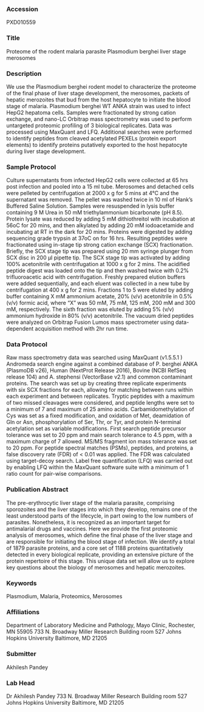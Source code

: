 ### Accession
PXD010559

### Title
Proteome of the rodent malaria parasite Plasmodium berghei liver stage merosomes

### Description
We use the Plasmodium berghei rodent model to characterize the proteome of the final phase of liver stage development, the merosomes, packets of hepatic merozoites that bud from the host hepatocyte to initiate the blood stage of malaria. Plasmodium berghei WT ANKA strain was used to infect HepG2 hepatoma cells. Samples were fractionated by strong cation exchange, and nano-LC Orbitrap mass spectrometry was used to perform untargeted proteomic profiling of 3 biological replicates. Data was processed using MaxQuant and LFQ. Additional searches were performed to identify peptides from cleaved acetylated PEXELs (protein export elements) to identify proteins putatively exported to the host hepatocyte during liver stage development.

### Sample Protocol
Culture supernatants from infected HepG2 cells were collected at 65 hrs post infection and pooled into a 15 ml tube. Merosomes and detached cells were pelleted by centrifugation at 2000 x g for 5 mins at 4°C and the supernatant was removed. The pellet was washed twice in 10 ml of Hank’s Buffered Saline Solution. Samples were resuspended in lysis buffer containing 9 M Urea in 50 mM triethylammonium bicarbonate (pH 8.5). Protein lysate was reduced by adding 5 mM dithiothreitol with incubation at 56oC for 20 mins, and then alkylated by adding 20 mM iodoacetamide and incubating at RT in the dark for 20 mins. Proteins were digested by adding sequencing grade trypsin at 37oC on for 16 hrs. Resulting peptides were fractionated using in-stage tip strong cation exchange (SCX) fractionation. Briefly, the SCX stage tip was prepared using 20 mm syringe plunger from SCX disc in 200 µl pipette tip. The SCX stage tip was activated by adding 100% acetonitrile with centrifugation at 1000 x g for 2 mins. The acidified peptide digest was loaded onto the tip and then washed twice with 0.2% trifluoroacetic acid with centrifugation. Freshly prepared elution buffers were added sequentially, and each eluent was collected in a new tube by centrifugation at 400 x g for 2 mins. Fractions 1 to 5 were eluted by adding buffer containing X mM ammonium acetate, 20% (v/v) acetonitrile in 0.5% (v/v) formic acid, where “X” was 50 mM, 75 mM, 125 mM, 200 mM and 300 mM, respectively. The sixth fraction was eluted by adding 5% (v/v) ammonium hydroxide in 80% (v/v) acetonitrile. The vacuum dried peptides were analyzed on Orbitrap Fusion Lumos mass spectrometer using data-dependent acquisition method with 2hr run time.

### Data Protocol
Raw mass spectrometry data was searched using MaxQuant (v1.5.5.1 ) Andromeda search engine against a combined database of P. berghei ANKA (PlasmoDB v26), Human (NextProt Release 2016), Bovine (NCBI RefSeq release 104) and A. stephensi (VectorBase v2.1) and common contaminant proteins. The search was set up by creating three replicate experiments with six SCX fractions for each, allowing for matching between runs within each experiment and between replicates. Tryptic peptides with a maximum of two missed cleavages were considered, and peptide lengths were set to a minimum of 7 and maximum of 25 amino acids. Carbamidomethylation of Cys was set as a fixed modification, and oxidation of Met, deamidation of Gln or Asn, phosphorylation of Ser, Thr, or Tyr, and protein N-terminal acetylation set as variable modifications. First search peptide precursor tolerance was set to 20 ppm and main search tolerance to 4.5 ppm, with a maximum charge of 7 allowed. MS/MS fragment ion mass tolerance was set to 20 ppm. For peptide spectral matches (PSMs), peptides, and proteins, a false discovery rate (FDR) of < 0.01 was applied. The FDR was calculated using target-decoy search. Label free quantification (LFQ) was carried out by enabling LFQ within the MaxQuant software suite with a minimum of 1 ratio count for pair-wise comparisons.

### Publication Abstract
The pre-erythrocytic liver stage of the malaria parasite, comprising sporozoites and the liver stages into which they develop, remains one of the least understood parts of the lifecycle, in part owing to the low numbers of parasites. Nonetheless, it is recognized as an important target for antimalarial drugs and vaccines. Here we provide the first proteomic analysis of merosomes, which define the final phase of the liver stage and are responsible for initiating the blood stage of infection. We identify a total of 1879 parasite proteins, and a core set of 1188 proteins quantitatively detected in every biological replicate, providing an extensive picture of the protein repertoire of this stage. This unique data set will allow us to explore key questions about the biology of merosomes and hepatic merozoites.

### Keywords
Plasmodium, Malaria, Proteomics, Merosomes

### Affiliations
Department of Laboratory Medicine and Pathology, Mayo Clinic, Rochester, MN 55905
733 N. Broadway Miller Research Building room 527 Johns Hopkins University Baltimore, MD 21205

### Submitter
Akhilesh Pandey

### Lab Head
Dr Akhilesh Pandey
733 N. Broadway Miller Research Building room 527 Johns Hopkins University Baltimore, MD 21205


